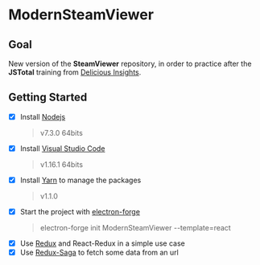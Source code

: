 # ModernSteamViewer

## Goal

New version of the **SteamViewer** repository, in order to practice after the **JSTotal** training from [Delicious Insights](https://delicious-insights.com/).

## Getting Started

- [x] Install [Nodejs](https://nodejs.org)
    > v7.3.0 64bits
- [x] Install [Visual Studio Code](https://code.visualstudio.com/)
    > v1.16.1 64bits
- [x] Install [Yarn](https://yarnpkg.com/en/docs/getting-started) to manage the packages
    > v1.1.0
- [x] Start the project with [electron-forge](https://github.com/electron-userland/electron-forge)
    > electron-forge init ModernSteamViewer --template=react
- [x] Use [Redux](http://redux.js.org/) and React-Redux in a simple use case
- [x] Use [Redux-Saga](https://github.com/redux-saga/redux-saga) to fetch some data from an url